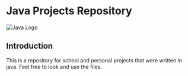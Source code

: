 # Java Projects Repository

![Java Logo](https://logos-download.com/wp-content/uploads/2016/10/Java_logo_icon.png)

## Introduction

This is a repository for school and personal projects that were written in java.
Feel free to look and use the files. 
